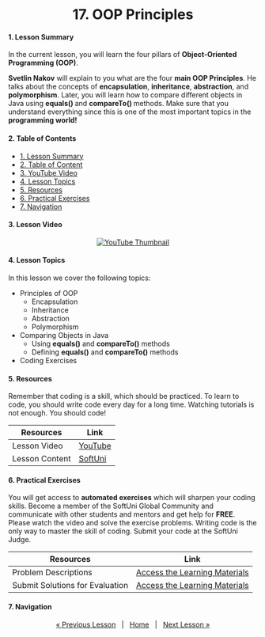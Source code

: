 <h1 align="center">17. OOP Principles</h1>

#### 1. Lesson Summary

In the current lesson, you will learn the four pillars of <b>Object-Oriented Programming (OOP)</b>.

<strong>Svetlin Nakov</strong> will explain to you what are the four <strong>main OOP Principles</strong>. He talks about the concepts of <strong>encapsulation</strong>, <strong>inheritance</strong>, <strong>abstraction</strong>, and <strong>polymorphism</strong>. Later, you will learn how to compare different objects in Java using <strong>equals() </strong>and <strong>compareTo() </strong>methods. Make sure that you understand everything since this is one of the most important topics in the <strong>programming world!</strong>

#### 2. Table of Contents
* [1. Lesson Summary](#1-Lesson-Summary)
* [2. Table of Content](#2-Table-of-Content)
* [3. YouTube Video](#3-YouTube-Video)
* [4. Lesson Topics](#4-Lesson-Topics)
* [5. Resources](#5-Resources)
* [6. Practical Exercises](#6-Practical-Exercises)
* [7. Navigation](#7-Navigation)

#### 3. Lesson Video
<p align="center">
<a href="https://youtu.be/g7Y77u2y2Do">
    <img src="assets/embedded-videos/17.png" alt="YouTube Thumbnail">
 </a>
</p>

#### 4. Lesson Topics
In this lesson we cover the following topics:
* Principles of OOP
    * Encapsulation
    * Inheritance
    * Abstraction
    * Polymorphism
* Comparing Objects in Java
    * Using **equals()** and **compareTo()** methods
    * Defining **equals()** and **compareTo()** methods
* Coding Exercises

#### 5. Resources
<p>Remember that coding is a skill, which should be practiced. To learn to code, you should write code every day for a long time. Watching tutorials is not enough. You should code! </p>

| Resources | Link |
| ----- | ----- |
| Lesson Video| [YouTube](https://youtu.be/g7Y77u2y2Do) |
| Lesson Content | [SoftUni](https://softuni.org/code-lessons/java-foundations-certification-oop-principles/) |

#### 6. Practical Exercises
You will get access to **automated exercises** which will sharpen your coding skills. Become a member of the SoftUni Global Community and communicate with other students and mentors and get help for **FREE**.
Please watch the video and solve the exercise problems. Writing code is the only way to master the skill of coding. Submit your code at the SoftUni Judge.

| Resources | Link |
| ----- | ----- |
| Problem Descriptions | [Access the Learning Materials](https://softuni.org/code-lessons/java-foundations-certification-oop-principles/) |
| Submit Solutions for Evaluation | [Access the Learning Materials](https://softuni.org/code-lessons/java-foundations-certification-oop-principles/) |

#### 7. Navigation

<p align="center">
    <a href="https://github.com/SoftUni/Free-Java-Certification-Course/blob/main/lessons/16-Defining-Classes.md">« Previous Lesson</a> &nbsp; | &nbsp; <a href="https://github.com/SoftUni/Free-Java-Certification-Course">Home</a> &nbsp; | &nbsp; <a href="https://github.com/SoftUni/Free-Java-Certification-Course/blob/main/lessons/18-Exception-Handling.md">Next Lesson »</a>
</p>
